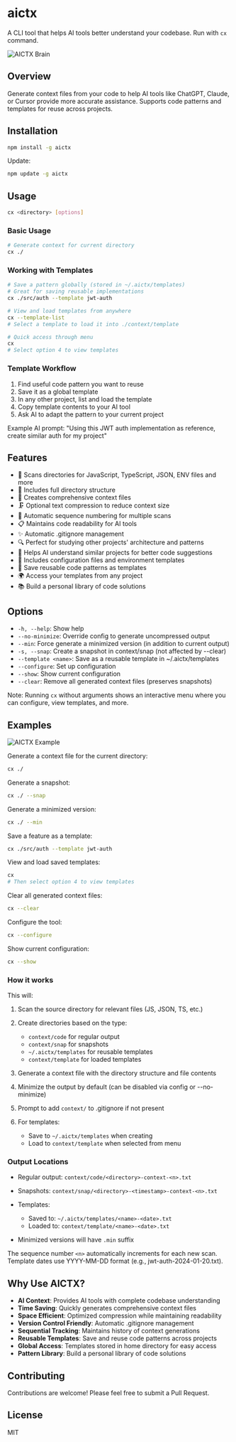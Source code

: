 # aictx

A CLI tool that helps AI tools better understand your codebase. Run with `cx` command.

![AICTX Brain](static/brain.jpg)

## Overview

Generate context files from your code to help AI tools like ChatGPT, Claude, or Cursor provide more accurate assistance. Supports code patterns and templates for reuse across projects.

## Installation

```bash
npm install -g aictx
```

Update:
```bash
npm update -g aictx
```

## Usage

```bash
cx <directory> [options]
```

### Basic Usage
```bash
# Generate context for current directory
cx ./
```

### Working with Templates

```bash
# Save a pattern globally (stored in ~/.aictx/templates)
# Great for saving reusable implementations
cx ./src/auth --template jwt-auth

# View and load templates from anywhere
cx --template-list
# Select a template to load it into ./context/template

# Quick access through menu
cx
# Select option 4 to view templates
```

### Template Workflow
1. Find useful code pattern you want to reuse
2. Save it as a global template
3. In any other project, list and load the template
4. Copy template contents to your AI tool
5. Ask AI to adapt the pattern to your current project

Example AI prompt:
"Using this JWT auth implementation as reference, create similar auth for my project"

## Features

- 📁 Scans directories for JavaScript, TypeScript, JSON, ENV files and more
- 🌳 Includes full directory structure
- 📝 Creates comprehensive context files
- 🗜️ Optional text compression to reduce context size
- 🔄 Automatic sequence numbering for multiple scans
- 📋 Maintains code readability for AI tools
- ✨ Automatic .gitignore management
- 🔍 Perfect for studying other projects' architecture and patterns
- 🎯 Helps AI understand similar projects for better code suggestions
- 🔐 Includes configuration files and environment templates
- 💾 Save reusable code patterns as templates
- 🌍 Access your templates from any project
- 📚 Build a personal library of code solutions

## Options

- `-h, --help`: Show help
- `--no-minimize`: Override config to generate uncompressed output
- `--min`: Force generate a minimized version (in addition to current output)
- `-s, --snap`: Create a snapshot in context/snap (not affected by --clear)
- `--template <name>`: Save as a reusable template in ~/.aictx/templates
- `--configure`: Set up configuration
- `--show`: Show current configuration
- `--clear`: Remove all generated context files (preserves snapshots)

Note: Running `cx` without arguments shows an interactive menu where you can configure, view templates, and more.

## Examples

![AICTX Example](static/example.png)

Generate a context file for the current directory:
```bash
cx ./
```

Generate a snapshot:
```bash
cx ./ --snap
```

Generate a minimized version:
```bash
cx ./ --min
```

Save a feature as a template:
```bash
cx ./src/auth --template jwt-auth
```

View and load saved templates:
```bash
cx
# Then select option 4 to view templates
```

Clear all generated context files:
```bash
cx --clear
```

Configure the tool:
```bash
cx --configure
```

Show current configuration:
```bash
cx --show
```

### How it works

This will:

1. Scan the source directory for relevant files (JS, JSON, TS, etc.)
2. Create directories based on the type:
   - `context/code` for regular output
   - `context/snap` for snapshots
   - `~/.aictx/templates` for reusable templates
   - `context/template` for loaded templates

3. Generate a context file with the directory structure and file contents
4. Minimize the output by default (can be disabled via config or --no-minimize)
5. Prompt to add `context/` to .gitignore if not present
6. For templates:
   - Save to `~/.aictx/templates` when creating
   - Load to `context/template` when selected from menu

### Output Locations

- Regular output: `context/code/<directory>-context-<n>.txt`
- Snapshots: `context/snap/<directory>-<timestamp>-context-<n>.txt`
- Templates:
   - Saved to: `~/.aictx/templates/<name>-<date>.txt`
   - Loaded to: `context/template/<name>-<date>.txt`

- Minimized versions will have `.min` suffix

The sequence number `<n>` automatically increments for each new scan.
Template dates use YYYY-MM-DD format (e.g., jwt-auth-2024-01-20.txt).

## Why Use AICTX?

- **AI Context**: Provides AI tools with complete codebase understanding
- **Time Saving**: Quickly generates comprehensive context files
- **Space Efficient**: Optimized compression while maintaining readability
- **Version Control Friendly**: Automatic .gitignore management
- **Sequential Tracking**: Maintains history of context generations
- **Reusable Templates**: Save and reuse code patterns across projects
- **Global Access**: Templates stored in home directory for easy access
- **Pattern Library**: Build a personal library of code solutions

## Contributing

Contributions are welcome! Please feel free to submit a Pull Request.

## License

MIT

